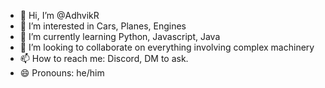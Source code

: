 - 👋 Hi, I’m @AdhvikR
- 👀 I’m interested in Cars, Planes, Engines
- 🌱 I’m currently learning Python, Javascript, Java
- 💞️ I’m looking to collaborate on everything involving complex machinery
- 📫 How to reach me: Discord, DM to ask.
- 😄 Pronouns: he/him

<!---
AdhvikR/AdhvikR is a ✨ special ✨ repository because its `README.md` (this file) appears on your GitHub profile.
You can click the Preview link to take a look at your changes.
--->
